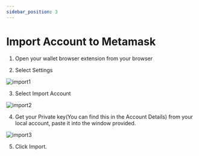 ```yaml
---
sidebar_position: 3
---
```

# Import Account to Metamask

1. Open your wallet browser extension from your browser

2. Select Settings 

![import1](/img/import1.png)

3. Select Import Account

![import2](/img/import2.png)

4. Get your Private key(You can find this in the Account Details) from your local account, paste it into the window provided.

![import3](/img/import3.png)

5. Click Import.